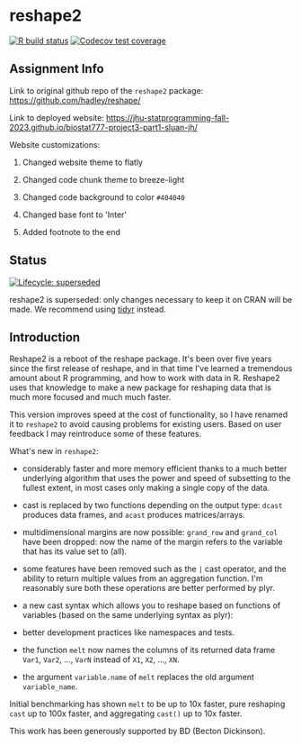 # reshape2

<!-- badges: start -->
[![R build status](https://github.com/hadley/reshape/workflows/R-CMD-check/badge.svg)](https://github.com/hadley/reshape/actions)
[![Codecov test coverage](https://codecov.io/gh/hadley/reshape/branch/master/graph/badge.svg)](https://codecov.io/gh/hadley/reshape?branch=master)
<!-- badges: end -->

## Assignment Info

Link to original github repo of the `reshape2` package: https://github.com/hadley/reshape/

Link to deployed website: https://jhu-statprogramming-fall-2023.github.io/biostat777-project3-part1-sluan-jh/

Website customizations:

1. Changed website theme to flatly

2. Changed code chunk theme to breeze-light

3. Changed code background to color `#404040`

4. Changed base font to 'Inter'

5. Added footnote to the end

## Status

[![Lifecycle: superseded](https://img.shields.io/badge/lifecycle-superseded-blue.svg)](https://lifecycle.r-lib.org/articles/stages.html#superseded)

reshape2 is superseded: only changes necessary to keep it on CRAN will be made. We recommend using [tidyr](http://tidyr.tidyverse.org/) instead.

## Introduction

Reshape2 is a reboot of the reshape package. It's been over five years since the first release of reshape, and in that time I've learned a tremendous amount about R programming, and how to work with data in R. Reshape2 uses that knowledge to make a new package for reshaping data that is much more focused and much much faster.

This version improves speed at the cost of functionality, so I have renamed it to `reshape2` to avoid causing problems for existing users.  Based on user feedback I may reintroduce some of these features.

What's new in `reshape2`:

 * considerably faster and more memory efficient thanks to a much better
   underlying algorithm that uses the power and speed of subsetting to the
   fullest extent, in most cases only making a single copy of the data.

 * cast is replaced by two functions depending on the output type: `dcast`
   produces data frames, and `acast` produces matrices/arrays.

 * multidimensional margins are now possible: `grand_row` and `grand_col` have
   been dropped: now the name of the margin refers to the variable that has
   its value set to (all).

 * some features have been removed such as the `|` cast operator, and the
   ability to return multiple values from an aggregation function. I'm
   reasonably sure both these operations are better performed by plyr.

 * a new cast syntax which allows you to reshape based on functions
   of variables (based on the same underlying syntax as plyr):

 * better development practices like namespaces and tests.

 * the function `melt` now names the columns of its returned data frame `Var1`, `Var2`, ..., `VarN`  instead of `X1`, `X2`, ..., `XN`.

 * the argument `variable.name` of `melt` replaces the old argument `variable_name`.

Initial benchmarking has shown `melt` to be up to 10x faster, pure reshaping `cast` up to 100x faster, and aggregating `cast()` up to 10x faster.

This work has been generously supported by BD (Becton Dickinson).
